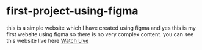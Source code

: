# first-project-using-figma
this is a simple website which I have created using figma and yes this is my first website using figma so there is no very complex 
content.
you can see this website live here
<a href="https://balwantsinghmnit.github.io/first-project-using-figma/">Watch Live</a>
